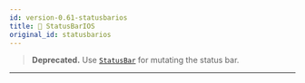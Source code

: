 ```yaml
---
id: version-0.61-statusbarios
title: 🚧 StatusBarIOS
original_id: statusbarios
---
```


> **Deprecated.** Use [`StatusBar`](statusbar.md) for mutating the status bar.

---
